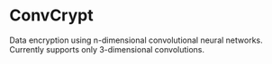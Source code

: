 # ConvCrypt
Data encryption using n-dimensional convolutional neural networks. Currently supports only 3-dimensional convolutions.
